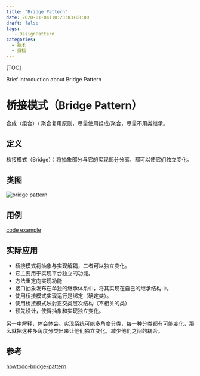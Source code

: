 ```yaml
---
title: "Bridge Pattern"
date: 2020-01-04T10:23:03+08:00
draft: false
tags: 
   - DesignPattern
categories:
  - 技术
  - 归档
---
```


[TOC]

 Brief introduction about Bridge Pattern

<!--more-->

# 桥接模式（Bridge Pattern）

合成（组合）/ 聚合复用原则，尽量使用组成/聚合，尽量不用类继承。

## 定义

桥接模式（Bridge）：将抽象部分与它的实现部分分离，都可以使它们独立变化。

## 类图

![bridge pattern](https://gitee.com/gdhu/testtingop/raw/master/2019-12-05_018.jpg)

## 用例

[code example](./code/u022)

## 实际应用

- 桥接模式将抽象与实现解耦，二者可以独立变化。
- 它主要用于实现平台独立的功能。
- 方法重定向实现功能
- 接口抽象发布在单独的继承体系中，将其实现在自己的继承结构中。
- 使用桥接模式实现运行是绑定（确定类）。
- 使用桥接模式映射正交类层次结构（不相关的类）
- 预先设计，使得抽象和实现独立变化。

另一中解释，体会体会。实现系统可能多角度分类，每一种分类都有可能变化，那么就把这种多角度分类出来让他们独立变化，减少他们之间的耦合。

## 参考

[howtodo-bridge-pattern](https://howtodoinjava.com/design-patterns/structural/bridge-design-pattern/)